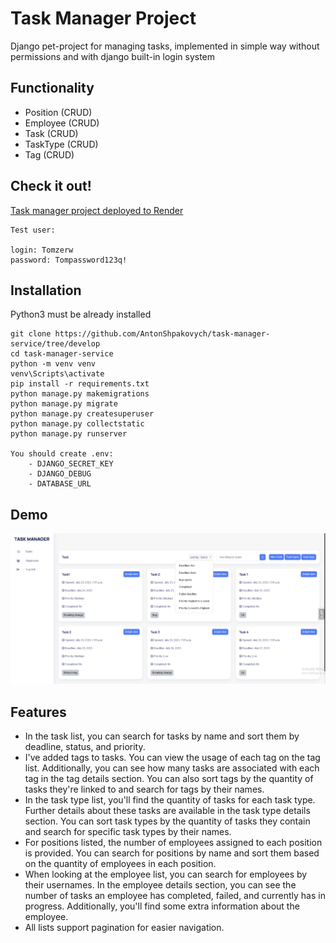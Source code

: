 # Task Manager Project

Django pet-project for managing tasks, implemented in simple way without permissions and with django built-in login system 

## Functionality
  - Position (CRUD)
  - Employee (CRUD)
  - Task (CRUD)
  - TaskType (CRUD)
  - Tag (CRUD)

## Check it out!
[Task manager project deployed to Render](https://task-manager-stsc.onrender.com/tasks/)

    Test user:
    
    login: Tomzerw              
    password: Tompassword123q!

## Installation

Python3 must be already installed

```shell
git clone https://github.com/AntonShpakovych/task-manager-service/tree/develop
сd task-manager-service
python -m venv venv
venv\Scripts\activate
pip install -r requirements.txt
python manage.py makemigrations
python manage.py migrate
python manage.py createsuperuser
python manage.py collectstatic
python manage.py runserver

You should create .env:
    - DJANGO_SECRET_KEY
    - DJANGO_DEBUG
    - DATABASE_URL
```

## Demo
![Website Interface](demo.png)

## Features
  - In the task list, you can search for tasks by name and sort them by deadline, status, and priority.
  - I've added tags to tasks. You can view the usage of each tag on the tag list. Additionally, you can see how many tasks are associated with each tag in the tag details section. You can also sort tags by the quantity of tasks they're linked to and search for tags by their names.
  - In the task type list, you'll find the quantity of tasks for each task type. Further details about these tasks are available in the task type details section. You can sort task types by the quantity of tasks they contain and search for specific task types by their names.
  - For positions listed, the number of employees assigned to each position is provided. You can search for positions by name and sort them based on the quantity of employees in each position.
  - When looking at the employee list, you can search for employees by their usernames. In the employee details section, you can see the number of tasks an employee has completed, failed, and currently has in progress. Additionally, you'll find some extra information about the employee.
  - All lists support pagination for easier navigation.
